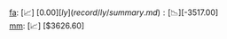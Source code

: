 [fa](record/fa/summary.md): [📈] [$0.00]  
[ly](record/ly/summary.md): [📉] [$-3517.00]  
[mm](record/mm/summary.md): [📈] [$3626.60]  
